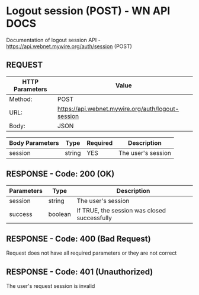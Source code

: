 # Logout session (POST) - WN API DOCS

Documentation of logout session API - https://api.webnet.mywire.org/auth/session (POST)

## REQUEST

| **HTTP Parameters** 	| **Value**                                 	        |
|-----------------------|-------------------------------------------------------|
| Method:           	| POST                                      	        |
| URL:              	| https://api.webnet.mywire.org/auth/logout-session   	|
| Body:             	| JSON                                      	        |

| **Body Parameters** | **Type** | **Required**  | **Description**    |
|---------------------|----------|---------------|--------------------|
| session             | string   | YES           | The user's session |

## RESPONSE - Code: 200 (OK)

| **Parameters** | **Type** | **Description**                              |
|----------------|----------|----------------------------------------------|
| session        | string   | The user's session                           |
| success        | boolean  | If TRUE, the session was closed successfully |

## RESPONSE - Code: 400 (Bad Request)

Request does not have all required parameters or they are not correct

## RESPONSE - Code: 401 (Unauthorized)

The user's request session is invalid

